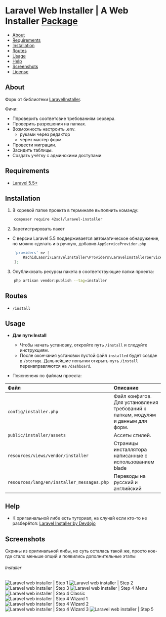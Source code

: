 # Laravel Web Installer | A Web Installer [Package](https://packagist.org/packages/42sol/laravel-installer)

- [About](#about)
- [Requirements](#requirements)
- [Installation](#installation)
- [Routes](#routes)
- [Usage](#usage)
- [Help](#help)
- [Screenshots](#screenshots)
- [License](#license)

## About

Форк от библиотеки [LaravelInstaller](https://github.com/rashidlaasri/LaravelInstaller).

Фичи:
- Ппроверить соответсвие требованиям сервера.
- Проверить разрешения на папках.
- Возможность настроить .env.
  - руками через редактор
  - через мастер форм 
- Провести миграции.
- Засидить таблицы.
- Создать учётку с админскими доступами

## Requirements

* [Laravel 5.5+](https://laravel.com/docs/installation)

## Installation

1. В коревой папке проекта в терминале выполнить команду: 

```bash
    composer require 42sol/laravel-installer
```

2. Зарегистрировать пакет

* С версии Laravel 5.5 поддерживается автоматическое обнаружение,
но можно сделать и в ручную, добавив ```AppServiceProvider.php```
```php
	'providers' => [
	    RachidLaasri\LaravelInstaller\Providers\LaravelInstallerServiceProvider::class,
	];
```

3. Опубликовать ресурсы пакета в соответствующие папки проекта:

```bash
    php artisan vendor:publish --tag=installer
```

## Routes

* `/install`

## Usage

* **Для пути Install**
  * Чтобы начать установку, откройте путь `/install` и следуйте инструкциям.
  * После окончания установки пустой файл `installed` будет создан в `/storage`. Дальнейшие попытки открыть путь `/install` перенаправляются на `/dashboard`.

* Поясненеия по файлам проекта:

| Файл                                       | Описание                                                                        |
|:-------------------------------------------|:--------------------------------------------------------------------------------|
| `config/installer.php`                     | Файл конфигов. Для установления требований к папкам, модулям и данным для форм. |
| `public/installer/assets`                  | Ассеты стилей.                                                                  |
| `resources/views/vendor/installer`         | Страницы инсталлятора написанные с использованием blade                         |
| `resources/lang/en/installer_messages.php` | Переводы на русский и английский                                                |
## Help

* К оригаинальной либе есть туториал, на случай если кто-то не разберётся: [Laravel Installer by Devdojo](https://www.youtube.com/watch?v=Jput5doFYLg)

## Screenshots
Скрины из оригинальной либы, но суть осталась такой же, просто кое-где стало меньше опций и появились дополнительные этапы
###### Installer
![Laravel web installer | Step 1](https://s3-us-west-2.amazonaws.com/github-project-images/laravel-installer/install/1-welcome.jpg)
![Laravel web installer | Step 2](https://s3-us-west-2.amazonaws.com/github-project-images/laravel-installer/install/2-requirements.jpg)
![Laravel web installer | Step 3](https://s3-us-west-2.amazonaws.com/github-project-images/laravel-installer/install/3-permissions.jpg)
![Laravel web installer | Step 4 Menu](https://s3-us-west-2.amazonaws.com/github-project-images/laravel-installer/install/4-environment.jpg)
![Laravel web installer | Step 4 Classic](https://s3-us-west-2.amazonaws.com/github-project-images/laravel-installer/install/4a-environment-classic.jpg)
![Laravel web installer | Step 4 Wizard 1](https://s3-us-west-2.amazonaws.com/github-project-images/laravel-installer/install/4b-environment-wizard-1.jpg)
![Laravel web installer | Step 4 Wizard 2](https://s3-us-west-2.amazonaws.com/github-project-images/laravel-installer/install/4b-environment-wizard-2.jpg)
![Laravel web installer | Step 4 Wizard 3](https://s3-us-west-2.amazonaws.com/github-project-images/laravel-installer/install/4b-environment-wizard-3.jpg)
![Laravel web installer | Step 5](https://s3-us-west-2.amazonaws.com/github-project-images/laravel-installer/install/5-final.jpg)
